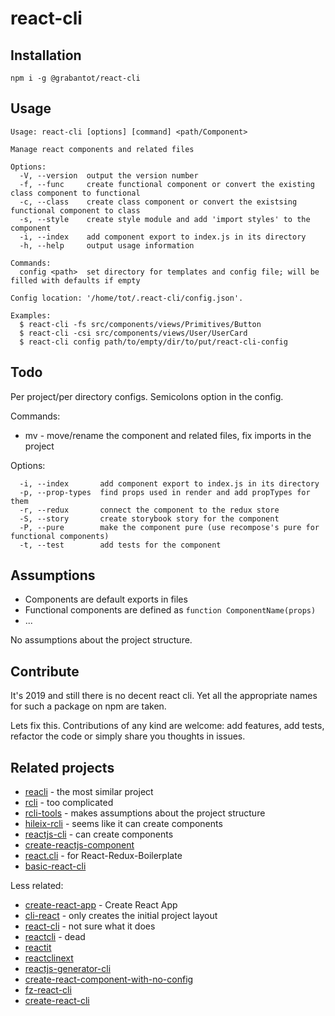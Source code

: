 # react-cli

## Installation
`npm i -g @grabantot/react-cli`

## Usage
```
Usage: react-cli [options] [command] <path/Component>

Manage react components and related files

Options:
  -V, --version  output the version number
  -f, --func     create functional component or convert the existing class component to functional
  -c, --class    create class component or convert the existsing functional component to class
  -s, --style    create style module and add 'import styles' to the component
  -i, --index    add component export to index.js in its directory
  -h, --help     output usage information

Commands:
  config <path>  set directory for templates and config file; will be filled with defaults if empty

Config location: '/home/tot/.react-cli/config.json'.

Examples:
  $ react-cli -fs src/components/views/Primitives/Button
  $ react-cli -csi src/components/views/User/UserCard
  $ react-cli config path/to/empty/dir/to/put/react-cli-config
```

## Todo
Per project/per directory configs.
Semicolons option in the config.

Commands:
- mv - move/rename the component and related files, fix imports in the project

Options:
```
  -i, --index       add component export to index.js in its directory
  -p, --prop-types  find props used in render and add propTypes for them
  -r, --redux       connect the component to the redux store
  -S, --story       create storybook story for the component
  -P, --pure        make the component pure (use recompose's pure for functional components)
  -t, --test        add tests for the component
```

## Assumptions
- Components are default exports in files
- Functional components are defined as `function ComponentName(props)`
- ...

No assumptions about the project structure.

## Contribute
It's 2019 and still there is no decent react cli. Yet all the appropriate names for such a package on npm are taken.

Lets fix this.
Contributions of any kind are welcome: add features, add tests, refactor the code or simply share you thoughts in issues.

## Related projects
- [reacli](https://www.npmjs.com/package/reacli) - the most similar project
- [rcli](https://www.npmjs.com/package/rcli) - too complicated
- [rcli-tools](https://www.npmjs.com/package/rcli-tools) - makes assumptions about the project structure
- [hileix-rcli](https://www.npmjs.com/package/hileix-rcli) - seems like it can create components
- [reactjs-cli](https://www.npmjs.com/package/reactjs-cli) - can create components
- [create-reactjs-component](https://www.npmjs.com/package/create-reactjs-component)
- [react.cli](https://www.npmjs.com/package/react.cli) - for React-Redux-Boilerplate
- [basic-react-cli](https://www.npmjs.com/package/basic-react-cli)

Less related:
- [create-react-app](https://www.npmjs.com/package/create-react-app) - Create React App
- [cli-react](https://www.npmjs.com/package/cli-react) - only creates the initial project layout
- [react-cli](https://www.npmjs.com/package/react-cli) - not sure what it does
- [reactcli](https://www.npmjs.com/package/reactcli) - dead
- [reactit](https://www.npmjs.com/package/reactit)
- [reactclinext](https://www.npmjs.com/package/reactclinext)
- [reactjs-generator-cli](https://www.npmjs.com/package/reactjs-generator-cli)
- [create-react-component-with-no-config](https://www.npmjs.com/package/create-react-component-with-no-config)
- [fz-react-cli](https://www.npmjs.com/package/fz-react-cli)
- [create-react-cli](https://www.npmjs.com/package/create-react-cli)